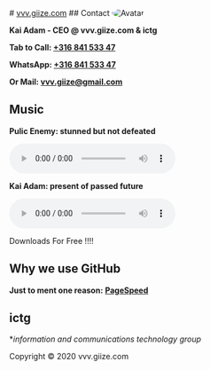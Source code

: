 <head>
<TITLE>vvv.giize.com</TITLE>
<link rel="apple-touch-icon" sizes="180x180" href="/apple-touch-icon.png">
<link rel="icon" type="image/png" sizes="32x32" href="/favicon-32x32.png">
<link rel="icon" type="image/png" sizes="16x16" href="/favicon-16x16.png">
<link rel="manifest" href="/site.webmanifest">
<meta name="viewport" content="width=device-width, initial-scale=1">
<style>
img {
  border-radius: 50%;
}
</style>
</head>
# <a href="http://vvv.giize.com" >vvv.giize.com</a>
## Contact
<img src="https://ictg.github.io/ictg-i.jpg" alt="Avatar">

**Kai Adam - CEO @ vvv.giize.com & ictg**

**Tab to Call: <a href="tel:+31684153347">+316 841 533 47</a>**

**WhatsApp: <a href="https://wa.me/31684153347?text=VVV.GIIZE.COM" target="_blank">+316 841 533 47</a>**

**Or Mail: <a href="mailto:vvv.giize@gmail.com" target="_blank">vvv.giize@gmail.com</a>**

## Music
**Pulic Enemy: stunned but not defeated**
	
<audio src="/Public-Enemy.mp3" controls ></audio>

**Kai Adam: present of passed future**
	
<audio controls src="/future2.mp3" ></audio>

Downloads For Free !!!!

## **Why we use GitHub**
**Just to ment one reason:** <strong><a href="https://developers.google.com/speed/pagespeed/insights/?hl=de&url=https%3A%2F%2Fictg.github.io%2F&tab=desktop" target="_blank">PageSpeed</a></strong>

## ictg

**information and communications technology group*

Copyright © 2020 vvv.giize.com
